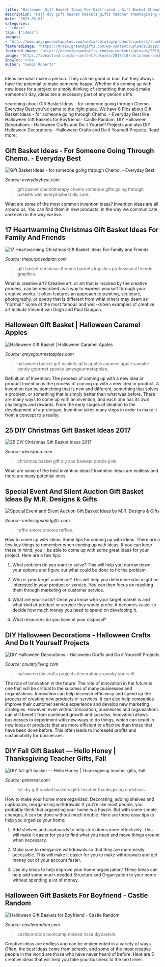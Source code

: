 ```yaml
---
title: "Halloween Gift Basket Ideas For Girlfriend : Gift Basket Chemotherapy Chemo Someone Gifts Going Through Baskets Well Everydaybest Diy Care"
description: "Fall diy gift basket baskets gifts teacher thanksgiving christmas"
date: "2023-06-01"
categories:
- "ideas"
tags: ["ideas"]
images:
- "http://www.amysgourmetapples.com/media/catalog/product/cache/1/thumbnail/800x/17f82f742ffe127f42dca9de82fb58b1/6/6/66035-gift-tray-pop.jpg"
featuredImage: "https://mrdesignsandgifts.com/wp-content/uploads/2019/11/Custom-Smores-watermarked-e1573671444645-300x545.png"
featured_image: "https://mrdesignsandgifts.com/wp-content/uploads/2019/11/Custom-Smores-watermarked-e1573671444645-300x545.png"
image: "https://ideastand.com/wp-content/uploads/2017/10/christmas-baskets-diy/22-christmas-gift-basket-idea-diy.jpg"
ShowToc: true
author: "Lempi Roberts"
---
```



Ideas are what make a person. They can be good or bad, but they always have the potential to make someone happy. Whether it's coming up with new ideas for a project or simply thinking of something that could make someone's day, ideas are a necessary part of any person's life.

	

		
searching about Gift Basket Ideas - for someone going through Chemo. - Everyday Best you've came to the right place. We have 8 Pics about Gift Basket Ideas - for someone going through Chemo. - Everyday Best like Halloween Gift Baskets for Boyfriend - Castle Random, DIY Halloween Decorations - Halloween Crafts and Do it Yourself Projects and also DIY Halloween Decorations - Halloween Crafts and Do it Yourself Projects. Read more:
		
    
## Gift Basket Ideas - For Someone Going Through Chemo. - Everyday Best

<img loading=lazy src="https://everydaybest.com/wp-content/uploads/2016/10/chemotherapy-gift-basket-768x1024.jpg" onerror="this.onerror=null;this.src='https://tse2.mm.bing.net/th?id=OIP.R74IZnTXHjnVRZ5rmEelmgHaJ4&amp;pid=15.1';" alt="Gift Basket Ideas - for someone going through Chemo. - Everyday Best">

_Source: everydaybest.com_

>gift basket chemotherapy chemo someone gifts going through baskets well everydaybest diy care. 

	

What are some of the most common invention ideas?
Invention ideas are all around us. You can find them in new products, in the way we communicate, and even in the way we live.

    
## 17 Heartwarming Christmas Gift Basket Ideas For Family And Friends

<img loading=lazy src="https://thepurposedplan.com/wp-content/uploads/2020/08/Depositphotos_36517501_xl-2015-scaled.jpg" onerror="this.onerror=null;this.src='https://tse3.mm.bing.net/th?id=OIP.kjX6QIgJIUnMFvvMOxLsYQHaLG&amp;pid=15.1';" alt="17 Heartwarming Christmas Gift Basket Ideas For Family and Friends">

_Source: thepurposedplan.com_

>gift basket christmas themes baskets logistics professional friends graphics. 

	

What is creative art?
Creative art, or art that is inspired by the creative process, can be described as a way to express yourself through your creative works. It often features an approach to painting, sculpture, photography, or poetry that is different from what others may deem as "normal." Some of the most famous and well-known examples of creative art include Vincent van Gogh and Paul Gauguin.

    
## Halloween Gift Basket | Halloween Caramel Apples

<img loading=lazy src="http://www.amysgourmetapples.com/media/catalog/product/cache/1/thumbnail/800x/17f82f742ffe127f42dca9de82fb58b1/6/6/66035-gift-tray-pop.jpg" onerror="this.onerror=null;this.src='https://tse1.mm.bing.net/th?id=OIP.yufz05atN0whrzQAfsSubQHaHa&amp;pid=15.1';" alt="Halloween Gift Basket | Halloween Caramel Apples">

_Source: amysgourmetapples.com_

>halloween basket gift baskets gifts apples caramel apple sampler candy gourmet spooky amysgourmetapples. 

	

Definition of Invention: The process of coming up with a new idea or product
Invention is the process of coming up with a new idea or product. A invention can be something that is new and different, something that solves a problem, or something that is simply better than what was before. There are many ways to come up with an invention, and each one has its own challenges and rewards. From the early stages of ideation to the development of a prototype, Invention takes many steps in order to make it from a concept to a reality.

    
## 25 DIY Christmas Gift Basket Ideas 2017

<img loading=lazy src="https://ideastand.com/wp-content/uploads/2017/10/christmas-baskets-diy/22-christmas-gift-basket-idea-diy.jpg" onerror="this.onerror=null;this.src='https://tse2.mm.bing.net/th?id=OIP.7mbjrZ1HyZqJJEn9ec8bFAHaXb&amp;pid=15.1';" alt="25 DIY Christmas Gift Basket Ideas 2017">

_Source: ideastand.com_

>christmas basket gift diy spa baskets purple pink. 

	

What are some of the best invention ideas?
Invention ideas are endless and there are many potential ones.

    
## Special Event And Silent Auction Gift Basket Ideas By M.R. Designs &amp; Gifts

<img loading=lazy src="https://mrdesignsandgifts.com/wp-content/uploads/2019/11/Custom-Smores-watermarked-e1573671444645-300x545.png" onerror="this.onerror=null;this.src='https://tse1.mm.bing.net/th?id=OIP.qBdl9AVpmVfgIPR-p6uLmAAAAA&amp;pid=15.1';" alt="Special Event and Silent Auction Gift Basket Ideas by M.R. Designs &amp; Gifts">

_Source: mrdesignsandgifts.com_

>raffle smore smores raffles. 

	

How to come up with ideas: Some tips for coming up with ideas.
There are a few key things to remember when coming up with ideas. If you can keep these in mind, you’ll be able to come up with some great ideas for your project. Here are a few tips:
1. What problem do you want to solve? This will help you narrow down your options and figure out what could be done to fix the problem.

2. Who is your target audience? This will help you determine who might be interested in your product or service. You can then focus on reaching them through marketing or customer service.

3. What are your costs? Once you know who your target market is and what kind of product or service they would prefer, it becomes easier to decide how much money you need to spend on developing it.

4. What resources do you have at your disposal?

    
## DIY Halloween Decorations - Halloween Crafts And Do It Yourself Projects

<img loading=lazy src="http://clv.h-cdn.co/assets/16/25/1466827196-clx100113wellhalloween04.jpg" onerror="this.onerror=null;this.src='https://tse2.mm.bing.net/th?id=OIP.sMlPZ4rVX_7BL1T_uavIJAHaLH&amp;pid=15.1';" alt="DIY Halloween Decorations - Halloween Crafts and Do it Yourself Projects">

_Source: countryliving.com_

>halloween diy crafts projects decorations spooky yourself. 

	

The role of innovation in the future:
The role of innovation in the future is one that will be critical to the success of many businesses and organizations. Innovation can help increase efficiency and speed up the process of creating new products or services. It can also help companies improve their customer service experience and develop new marketing strategies.
However, even without innovation, businesses and organizations can still benefit from continued growth and success. Innovation allows businesses to experiment with new ways to do things, which can result in new ideas or products that are more efficient or effective than those that have been done before. This often leads to increased profits and sustainability for businesses.

    
## DIY Fall Gift Basket — Hello Honey | Thanksgiving Teacher Gifts, Fall

<img loading=lazy src="https://i.pinimg.com/736x/e6/74/57/e6745701e1f82233b1de7a126e7b2f82.jpg" onerror="this.onerror=null;this.src='https://tse2.mm.bing.net/th?id=OIP.7Syao0CfcOR2l2eKsujxGAHaLH&amp;pid=15.1';" alt="DIY fall gift basket — Hello Honey | Thanksgiving teacher gifts, Fall">

_Source: pinterest.com_

>fall diy gift basket baskets gifts teacher thanksgiving christmas. 

	

How to make your home more organized: Decorating, adding shelves and cupboards, reorganizing withdrawals
If you're like most people, you probably think that organizing your home is a hassle. But with some simple changes, it can be done without much trouble. Here are three easy tips to help you organize your home: 
1) Add shelves and cupboards to help store items more effectively. This will make it easier for you to find what you need and move things around when necessary.

2) Make sure to reorganize withdrawals so that they are more easily accessible. This will make it easier for you to make withdrawals and get money out of your account faster.

3) Use diy ideas to help improve your home organization! These Ideas can help add some much-needed Structure and Organization to your home without spending a lot of money.

    
## Halloween Gift Baskets For Boyfriend - Castle Random

<img loading=lazy src="https://castlerandom.com/wp-content/uploads/2020/07/Halloween-Gift-Baskets-for-Boyfriend-11.jpg" onerror="this.onerror=null;this.src='https://tse4.mm.bing.net/th?id=OIP.6OIsV9Yvo0249zGJI7dGcwHaJ3&amp;pid=15.1';" alt="Halloween Gift Baskets for Boyfriend - Castle Random">

_Source: castlerandom.com_

>castlerandom bootcamp missed rissa diybasteln. 

	

Creative ideas are endless and can be implemented in a variety of ways. Often, the best ideas come from scratch, and some of the most creative people in the world are those who have never heard of before. Here are 5 creative ideas that will help you take your business to the next level.

